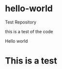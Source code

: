 # hello-world
Test Repository

this is a test of the code
<p>Hello world</p>
<h1>This is a test</p>
